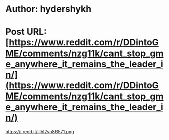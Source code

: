 # Author: hydershykh
# Post URL: [https://www.reddit.com/r/DDintoGME/comments/nzg11k/cant_stop_gme_anywhere_it_remains_the_leader_in/](https://www.reddit.com/r/DDintoGME/comments/nzg11k/cant_stop_gme_anywhere_it_remains_the_leader_in/)


https://i.redd.it/illhl2vn86571.png